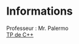 # Informations  
Professeur : Mr. Palermo  
[TP de C++](https://github.com/jeremydeblaecker/TP-de-Cpp)
